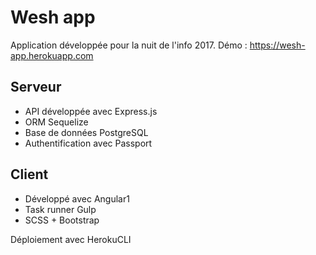 Wesh app
===================

Application développée pour la nuit de l'info 2017.
Démo : https://wesh-app.herokuapp.com

## Serveur

- API développée avec Express.js
- ORM Sequelize
- Base de données PostgreSQL
-  Authentification avec Passport


## Client

- Développé avec Angular1
- Task runner Gulp
- SCSS + Bootstrap

Déploiement avec HerokuCLI





